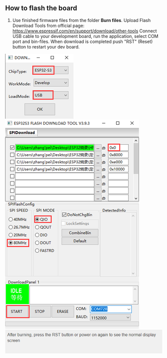 ## How to flash the board 
1. Use finished firmware files from the folder **Burn files**. Upload Flash Download Tools  from official page: https://www.espressif.com/en/support/download/other-tools
Connect USB cable to your development board, run the application, select COM port and bin-files. When download is completed push "RST" (Reset) button to restart your dev board.

![JC4827W543_board](/Pictures/2-1.png)
![JC4827W543_board](/Pictures/2-2.png)
![JC4827W543_board](/Pictures/2-3.png)